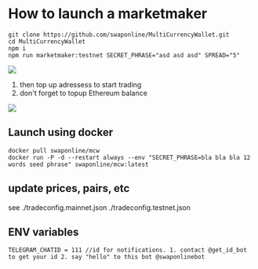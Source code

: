 # How to launch a marketmaker

```
git clone https://github.com/swaponline/MultiCurrencyWallet.git
cd MultiCurrencyWallet
npm i 
npm run marketmaker:testnet SECRET_PHRASE="asd asd asd" SPREAD="5"

```
![](https://screenshots.wpmix.net/putty_3ISF58oZz8jfJwFuyyMFpfocPTBR7aC4.png)

1. then top up adressess to start trading
2. don't forget to topup Ethereum balance

![](https://screenshots.wpmix.net/chrome_VfMLfx2KBVUIxaGsQ6ECBEKUq2VMF7Ag.png)

## Launch using docker
```
docker pull swaponline/mcw
docker run -P -d --restart always --env "SECRET_PHRASE=bla bla bla 12 words seed phrase" swaponline/mcw:latest
```


## update prices, pairs, etc 
see ./tradeconfig.mainnet.json
./tradeconfig.testnet.json


## ENV variables
```
TELEGRAM_CHATID = 111 //id for notifications. 1. contact @get_id_bot to get your id 2. say "hello" to this bot @swaponlinebot 
```
